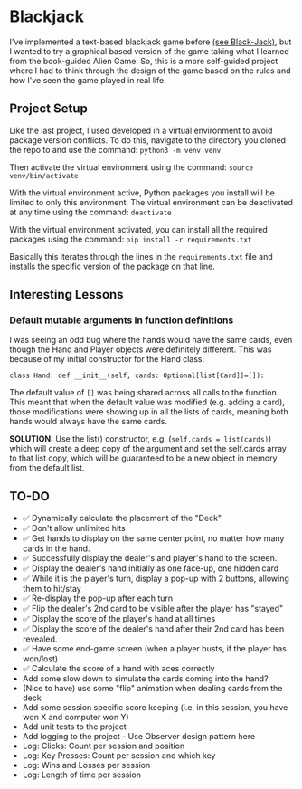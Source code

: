 # Blackjack
I've implemented a text-based blackjack game before [(see Black-Jack)](https://github.com/dsmith7789/Black-Jack/tree/main), but I wanted to try a graphical based version of the game taking what I learned from the book-guided Alien Game. So, this is a more self-guided project where I had to think through the design of the game based on the rules and how I've seen the game played in real life.

## Project Setup
Like the last project, I used developed in a virtual environment to avoid package version conflicts. To do this, navigate to the directory you cloned the repo to and use the command:
`python3 -m venv venv`

Then activate the virtual environment using the command:
`source venv/bin/activate`

With the virtual environment active, Python packages you install will be limited to only this environment. The virtual environment can be deactivated at any time using the command:
`deactivate`

With the virtual environment activated, you can install all the required packages using the command:
`pip install -r requirements.txt`

Basically this iterates through the lines in the `requirements.txt` file and installs the specific version of the package on that line.

## Interesting Lessons
### Default mutable arguments in function definitions
I was seeing an odd bug where the hands would have the same cards, even though the Hand and Player objects were definitely different. This was because of my initial constructor for the Hand class:

`class Hand: def __init__(self, cards: Optional[list[Card]]=[]):`

The default value of `[]` was being shared across all calls to the function. This meant that when the default value was modified (e.g. adding a card), those modifications were showing up in all the lists of cards, meaning both hands would always have the same cards.

**SOLUTION:** Use the list() constructor, e.g. (`self.cards = list(cards)`) which will create a deep copy of the argument and set the self.cards array to that list copy, which will be guaranteed to be a new object in memory from the default list.

## TO-DO
* :white_check_mark: Dynamically calculate the placement of the "Deck"
* :white_check_mark: Don't allow unlimited hits
* :white_check_mark: Get hands to display on the same center point, no matter how many cards in the hand.
* :white_check_mark: Successfully display the dealer's and player's hand to the screen.
* :white_check_mark: Display the dealer's hand initially as one face-up, one hidden card
* :white_check_mark: While it is the player's turn, display a pop-up with 2 buttons, allowing them to hit/stay
* :white_check_mark: Re-display the pop-up after each turn
* :white_check_mark: Flip the dealer's 2nd card to be visible after the player has "stayed"
* :white_check_mark: Display the score of the player's hand at all times
* :white_check_mark: Display the score of the dealer's hand after their 2nd card has been revealed.
* :white_check_mark: Have some end-game screen (when a player busts, if the player has won/lost)
* :white_check_mark: Calculate the score of a hand with aces correctly
* Add some slow down to simulate the cards coming into the hand?
* (Nice to have) use some "flip" animation when dealing cards from the deck
* Add some session specific score keeping (i.e. in this session, you have won X and computer won Y)
* Add unit tests to the project
* Add logging to the project - Use Observer design pattern here
* Log: Clicks: Count per session and position
* Log: Key Presses: Count per session and which key
* Log: Wins and Losses per session
* Log: Length of time per session
